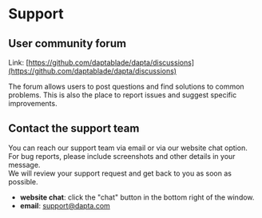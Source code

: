# Support

## User community forum

Link: [https://github.com/daptablade/dapta/discussions](https://github.com/daptablade/dapta/discussions)

The forum allows users to post questions and find solutions to common problems. 
This is also the place to report issues and suggest specific improvements.  

## Contact the support team

You can reach our support team via email or via our website chat option. 
For bug reports, please include screenshots and other details in your message.  
We will review your support request and get back to you as soon as possible. 

* **website chat**: click the "chat" button in the bottom right of the window.   
* **email**: support@dapta.com